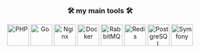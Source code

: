 <h3 align="center">🛠️ my main tools 🛠️</h3>

<p align="center">
  <img src="https://cdn.jsdelivr.net/gh/devicons/devicon/icons/php/php-original.svg" height="50" alt="PHP" />
  <img src="https://cdn.jsdelivr.net/gh/devicons/devicon/icons/go/go-original.svg" height="50" alt="Go" />
  <img src="https://cdn.jsdelivr.net/gh/devicons/devicon/icons/nginx/nginx-original.svg" height="50" alt="Nginx" />
  <img src="https://cdn.jsdelivr.net/gh/devicons/devicon/icons/docker/docker-original.svg" height="50" alt="Docker" />
  <img src="https://cdn.jsdelivr.net/gh/devicons/devicon/icons/rabbitmq/rabbitmq-original.svg" height="50" alt="RabbitMQ" />
  <img src="https://cdn.jsdelivr.net/gh/devicons/devicon/icons/redis/redis-original.svg" height="50" alt="Redis" />
  <img src="https://cdn.jsdelivr.net/gh/devicons/devicon/icons/postgresql/postgresql-original.svg" height="50" alt="PostgreSQL" />
  <img src="https://cdn.jsdelivr.net/gh/devicons/devicon/icons/symfony/symfony-original.svg" height="50" alt="Symfony" />
</p>
